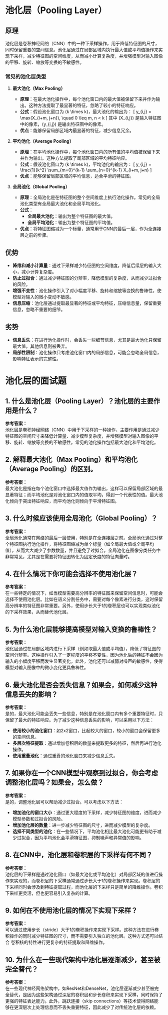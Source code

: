 # 池化层（Pooling Layer）

## 原理

池化层是卷积神经网络（CNN）中的一种下采样操作，用于降低特征图的尺寸，同时保留重要的空间信息。池化层通过在局部区域内执行最大值或平均值操作来实现下采样，减少特征图的空间维度，从而减小计算复杂度，并增强模型对输入图像的平移、旋转、缩放等变换的不敏感性。

### 常见的池化层类型

1. **最大池化（Max Pooling）**
   - **原理**：在最大池化操作中，每个池化窗口内的最大值被保留下来并作为输出。这种方法提取了最显著的特征，忽略了较小的特征响应。
   - **公式**：假设池化窗口为 \(k \times k\)，最大池化的输出为：
     \[
     y_{i,j} = \max(X_{i+m, j+n}), \quad 0 \leq m, n < k
     \]
     其中 \(X_{i,j}\) 是输入特征图中的像素，\(y_{i,j}\) 是输出特征图中的像素。
   - **优点**：能够保留局部区域内最显著的特征，减少信息冗余。

2. **平均池化（Average Pooling）**
   - **原理**：在平均池化操作中，每个池化窗口内的所有值的平均值被保留下来并作为输出。这种方法提取了局部区域的平均特征响应。
   - **公式**：假设池化窗口为 \(k \times k\)，平均池化的输出为：
     \[
     y_{i,j} = \frac{1}{k^2} \sum_{m=0}^{k-1} \sum_{n=0}^{k-1} X_{i+m, j+n}
     \]
   - **优点**：能够保留局部区域的平均信息，适合平滑的特征图。

3. **全局池化（Global Pooling）**
   - **原理**：全局池化是在特征图的整个空间维度上执行池化操作。常见的全局池化类型有全局最大池化和全局平均池化。
   - **公式**：
     - **全局最大池化**：输出为整个特征图的最大值。
     - **全局平均池化**：输出为整个特征图的平均值。
   - **优点**：将特征图缩减为一个标量，通常用于CNN的最后一层，作为全连接层之前的步骤。

## 优势

- **降维和减小计算量**：通过下采样减少特征图的空间维度，降低后续层的输入大小，减小计算复杂度。
- **防止过拟合**：通过减少特征图的分辨率，降低模型的复杂度，从而减少过拟合的风险。
- **增强不变性**：池化操作引入了对小幅度平移、旋转和缩放等变换的鲁棒性，使模型对输入的微小变动不敏感。
- **信息压缩**：池化层通过提取最显著的特征或平均特征，压缩信息量，保留重要信息，忽略不重要的细节。

## 劣势

- **信息丢失**：在进行池化操作时，会丢失一些细节信息，尤其是最大池化只保留最大值，其他信息则被丢弃。
- **局部性限制**：池化操作只考虑池化窗口内的局部信息，可能会忽略全局信息，影响特征表示的完整性。

# 池化层的面试题

## 1. 什么是池化层（Pooling Layer）？池化层的主要作用是什么？

**参考答案：**  
池化层是卷积神经网络（CNN）中用于下采样的一种操作，主要作用是通过减少特征图的空间尺寸来降低计算量、减少模型复杂度，并增强模型对输入图像的平移、旋转、缩放等变换的不敏感性。常见的池化操作包括最大池化和平均池化。

## 2. 解释最大池化（Max Pooling）和平均池化（Average Pooling）的区别。

**参考答案：**  
最大池化是指在每个池化窗口中选择最大值作为输出，这样可以保留局部区域的最显著特征；而平均池化是对池化窗口内的值取平均，得到一个代表性的值。最大池化倾向于突出特征响应，而平均池化则倾向于平滑特征图。

## 3. 什么时候应该使用全局池化（Global Pooling）？

**参考答案：**  
全局池化通常在网络的最后一层使用，特别是在全连接层之前。全局池化通过对整个特征图执行池化操作，将特征图缩减为单个标量（如全局最大值或全局平均值），从而大大减少了参数数量，并且避免了过拟合。全局池化在图像分类任务中非常常见，尤其是在需要将特征图转化为固定长度的特征向量时。

## 4. 在什么情况下你可能会选择不使用池化层？

**参考答案：**  
在一些特定的情况下，如当模型需要高分辨率的特征图来保留空间信息时，可能会选择不使用池化层。比如在语义分割任务中，需要对每个像素进行分类，这时保留高分辨率的特征图非常重要。另外，使用步长大于1的卷积层也可以实现类似池化的下采样效果，从而替代池化层。

## 5. 为什么池化层能够提高模型对输入变换的鲁棒性？

**参考答案：**  
池化层通过在局部区域内进行下采样（例如取最大值或平均值），降低了特征图的空间分辨率。这种操作引入了一定程度的平移不变性，因为池化后的特征不会因为输入的小幅度平移而发生显著变化。此外，池化还可以减弱对噪声的敏感性，使得模型对输入图像中的微小变化更具鲁棒性。

## 6. 最大池化是否会丢失信息？如果会，如何减少这种信息丢失的影响？

**参考答案：**  
是的，最大池化可能会丢失一些信息，特别是在池化窗口内有多个重要特征时，只保留了最大的特征响应。为了减少这种信息丢失的影响，可以采用以下方法：
- **使用较小的池化窗口**：如2x2窗口，比起较大的窗口，较小的窗口会保留更多的空间信息。
- **多层次特征提取**：通过增加卷积层的数量来提取更多的特征，然后再进行池化操作。
- **使用重叠池化**：通过重叠的池化窗口来减少信息丢失。

## 7. 如果你在一个CNN模型中观察到过拟合，你会考虑调整池化层吗？如果会，怎么做？

**参考答案：**  
是的，调整池化层可以帮助减少过拟合。可以考虑以下方法：
- **增加池化的窗口大小**：通过更大程度的下采样，减少特征图的维度，进而减少模型参数和过拟合的风险。
- **增加池化层的数量**：进一步减少特征图的尺寸，进而减少模型的复杂度。
- **选择不同类型的池化**：在一些情况下，平均池化相比最大池化可能更有助于减少过拟合，因为平均池化会平滑特征图，抑制噪声和异常值的影响。

## 8. 在CNN中，池化层和卷积层的下采样有何不同？

**参考答案：**  
池化层的下采样是通过池化窗口（如最大池化或平均池化）对局部区域的值进行操作来实现的，而卷积层的下采样通常通过步长大于1的卷积操作来实现。卷积层的下采样同时会涉及到特征提取过程，而池化层的下采样只是简单的降维操作。卷积下采样更灵活，但也更容易引入复杂的计算。

## 9. 如何在不使用池化层的情况下实现下采样？

**参考答案：**  
可以通过使用步长（stride）大于1的卷积操作来实现下采样。这种方法在进行卷积操作的同时减少特征图的尺寸，而不需要引入独立的池化层。这种方式还可以结合
卷积核的特性进行更复杂的特征提取和降维操作。

## 10. 为什么在一些现代架构中池化层逐渐减少，甚至被完全替代？

**参考答案：**  
在一些现代神经网络架构中，如ResNet和DenseNet，池化层逐渐减少甚至被完全替代，是因为这些架构通过深层的卷积层和步长卷积来实现下采样，同时保持了更强的特征表达能力。此外，跳跃连接（skip connections）等技术使得网络能够在更深层次上处理信息而不丢失重要特征，因此减少了对传统池化层的依赖。
